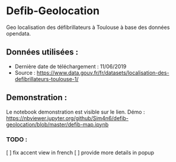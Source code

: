 # Defib-Geolocation 

Geo localisation des défibrillateurs à Toulouse à base des données opendata.

## Données utilisées :
 
 - Dernière date de téléchargement : 11/06/2019 
 - Source : https://www.data.gouv.fr/fr/datasets/localisation-des-defibrillateurs-toulouse-1/
 
## Demonstration :

Le notebook demonstration est visible sur le lien.
Démo : https://nbviewer.jupyter.org/github/Sim4n6/defib-geolocation/blob/master/defib-map.ipynb


### TODO :

[ ] fix accent view in french
[ ] provide more details in popup


